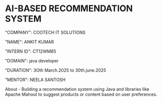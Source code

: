 #  AI-BASED RECOMMENDATION SYSTEM

"COMPANY": COOTECH IT SOLUTIONS

"NAME":      ANKIT KUMAR

"INTERN ID":  CT12WM85

"DOMAIN":    java developer

"DURATION":  3Oth March.2025  to  30th.june.2025

"MENTOR": NEELA SANTOSH



About - Building a recommendation system using Java and libraries like Apache Mahout to suggest products or content based on user preferences.  
